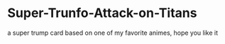 # Super-Trunfo-Attack-on-Titans
 a super trump card based on one of my favorite animes, hope you like it
